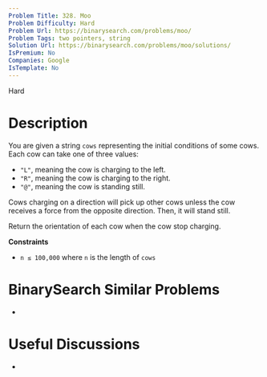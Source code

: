 ```yaml
---
Problem Title: 328. Moo
Problem Difficulty: Hard
Problem Url: https://binarysearch.com/problems/moo/
Problem Tags: two pointers, string
Solution Url: https://binarysearch.com/problems/moo/solutions/
IsPremium: No
Companies: Google
IsTemplate: No
---
```


<span style="color: ;">Hard</span>

# Description

You are given a string `cows` representing the initial conditions of some cows. Each cow can take one of three values:
* `"L"`, meaning the cow is charging to the left.
* `"R"`, meaning the cow is charging to the right.
* `"@"`, meaning the cow is standing still.

Cows charging on a direction will pick up other cows unless the cow receives a force from the opposite direction. Then, it will stand still.

Return the orientation of each cow when the cow stop charging.

**Constraints**

- `n ≤ 100,000` where `n` is the length of `cows`

# BinarySearch Similar Problems

- []()

# Useful Discussions

- []()
